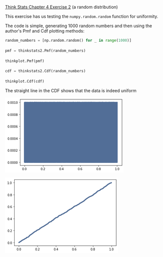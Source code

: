 [Think Stats Chapter 4 Exercise 2](http://greenteapress.com/thinkstats2/html/thinkstats2005.html#toc41) (a random distribution)

This exercise has us testing the `numpy.random.random` function for uniformity.

The code is simple, generating 1000 random numbers and then using the author's Pmf and Cdf plotting methods:

```python
random_numbers = [np.random.random() for _ in range(1000)]

pmf = thinkstats2.Pmf(random_numbers)

thinkplot.Pmf(pmf)

cdf = thinkstats2.Cdf(random_numbers)

thinkplot.Cdf(cdf)
```

The straight line in the CDF shows that the data is indeed uniform

![PMF of random numbers](./images/4-2_pmf.png)

![CDF of same](./images/4-2_cdf.png)